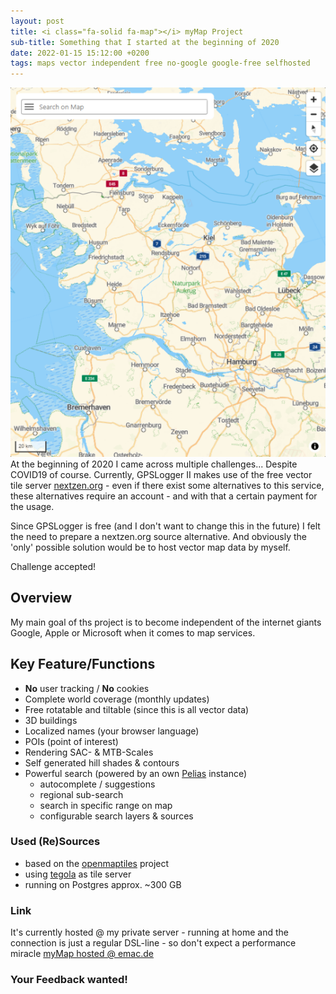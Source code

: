 ```yaml
---
layout: post
title: <i class="fa-solid fa-map"></i> myMap Project
sub-title: Something that I started at the beginning of 2020
date: 2022-01-15 15:12:00 +0200
tags: maps vector independent free no-google google-free selfhosted
---
```

<span class="shot">![2022_01-mymap](/assets/img/posts/2022_01-mymap.png)</span>
At the beginning of 2020 I came across multiple challenges... Despite COVID19 of course. Currently, GPSLogger II makes
use of the free vector tile server [nextzen.org](https://www.nextzen.org/) - even if there exist some alternatives to
this service, these alternatives require an account - and with that a certain payment for the usage.

Since GPSLogger is free (and I don't want to change this in the future) I felt the need to prepare a nextzen.org
source alternative. And obviously the 'only' possible solution would be to host vector map data by myself.

Challenge accepted!<!--more-->

## Overview
My main goal of ths project is to become independent of the internet giants Google, Apple or Microsoft when it comes to
map services.

## Key Feature/Functions
- **No** user tracking / **No** cookies
- Complete world coverage (monthly updates)
- Free rotatable and tiltable (since this is all vector data)
- 3D buildings
- Localized names (your browser language)
- POIs (point of interest)
- Rendering SAC- & MTB-Scales
- Self generated hill shades & contours
- Powerful search (powered by an own [Pelias](https://github.com/pelias/pelias) instance)
    - autocomplete / suggestions
    - regional sub-search
    - search in specific range on map
    - configurable search layers & sources
     
### Used (Re)Sources    
- based on the [openmaptiles](https://github.com/openmaptiles/openmaptiles) project
- using [tegola](https://tegola.io/) as tile server
- running on Postgres approx. ~300 GB

### Link
It's currently hosted @ my private server - running at home and the connection is just a regular DSL-line - so don't
expect a performance miracle [myMap hosted @ emac.de](https://maps.emac.de/) 

### Your Feedback wanted!